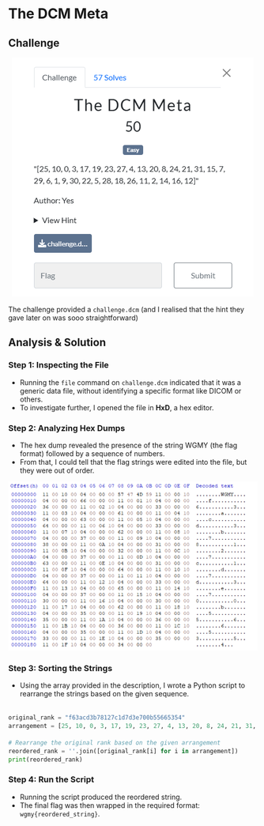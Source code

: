 # The DCM Meta

## Challenge

<p align= "center">
  <img src = "https://github.com/batricha/CTF-Writeups/blob/main/WGMY2024/Misc/The%20DCM%20Meta/dcm1.png" alt="Challenge Image">
</p>


The challenge provided a `challenge.dcm` (and I realised that the hint they gave later on was sooo straightforward)


## Analysis & Solution

### Step 1: Inspecting the File
- Running the `file` command on `challenge.dcm` indicated that it was a generic data file, without identifying a specific format like DICOM or others.
- To investigate further, I opened the file in **HxD**, a hex editor.

### Step 2: Analyzing Hex Dumps
- The hex dump revealed the presence of the string WGMY (the flag format) followed by a sequence of numbers.
- From that, I could tell that the flag strings were edited into the file, but they were out of order.

<p align= "center">
  <img src = "https://github.com/batricha/CTF-Writeups/blob/main/WGMY2024/Misc/The%20DCM%20Meta/dcm2.png" alt="Challenge Image">
</p>

### Step 3: Sorting the Strings
- Using the array provided in the description, I wrote a Python script to rearrange the strings based on the given sequence.

```python

original_rank = "f63acd3b78127c1d7d3e700b55665354"
arrangement = [25, 10, 0, 3, 17, 19, 23, 27, 4, 13, 20, 8, 24, 21, 31, 15, 7, 29, 6, 1, 9, 30, 22, 5, 28, 18, 26, 11, 2, 14, 16, 12]

# Rearrange the original rank based on the given arrangement
reordered_rank = ''.join([original_rank[i] for i in arrangement])
print(reordered_rank)

```

### Step 4: Run the Script
- Running the script produced the reordered string.
- The final flag was then wrapped in the required format: `wgmy{reordered_string}`.


